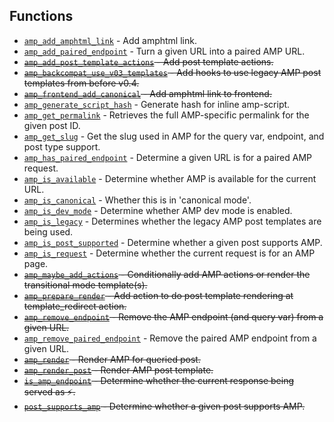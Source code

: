 ## Functions

* [`amp_add_amphtml_link`](amp_add_amphtml_link.md) - Add amphtml link.
* [`amp_add_paired_endpoint`](amp_add_paired_endpoint.md) - Turn a given URL into a paired AMP URL.
* ~~[`amp_add_post_template_actions`](amp_add_post_template_actions.md) - Add post template actions.~~
* ~~[`amp_backcompat_use_v03_templates`](amp_backcompat_use_v03_templates.md) - Add hooks to use legacy AMP post templates from before v0.4.~~
* ~~[`amp_frontend_add_canonical`](amp_frontend_add_canonical.md) - Add amphtml link to frontend.~~
* [`amp_generate_script_hash`](amp_generate_script_hash.md) - Generate hash for inline amp-script.
* [`amp_get_permalink`](amp_get_permalink.md) - Retrieves the full AMP-specific permalink for the given post ID.
* [`amp_get_slug`](amp_get_slug.md) - Get the slug used in AMP for the query var, endpoint, and post type support.
* [`amp_has_paired_endpoint`](amp_has_paired_endpoint.md) - Determine a given URL is for a paired AMP request.
* [`amp_is_available`](amp_is_available.md) - Determine whether AMP is available for the current URL.
* [`amp_is_canonical`](amp_is_canonical.md) - Whether this is in &#039;canonical mode&#039;.
* [`amp_is_dev_mode`](amp_is_dev_mode.md) - Determine whether AMP dev mode is enabled.
* [`amp_is_legacy`](amp_is_legacy.md) - Determines whether the legacy AMP post templates are being used.
* [`amp_is_post_supported`](amp_is_post_supported.md) - Determine whether a given post supports AMP.
* [`amp_is_request`](amp_is_request.md) - Determine whether the current request is for an AMP page.
* ~~[`amp_maybe_add_actions`](amp_maybe_add_actions.md) - Conditionally add AMP actions or render the transitional mode template(s).~~
* ~~[`amp_prepare_render`](amp_prepare_render.md) - Add action to do post template rendering at template_redirect action.~~
* ~~[`amp_remove_endpoint`](amp_remove_endpoint.md) - Remove the AMP endpoint (and query var) from a given URL.~~
* [`amp_remove_paired_endpoint`](amp_remove_paired_endpoint.md) - Remove the paired AMP endpoint from a given URL.
* ~~[`amp_render`](amp_render.md) - Render AMP for queried post.~~
* ~~[`amp_render_post`](amp_render_post.md) - Render AMP post template.~~
* ~~[`is_amp_endpoint`](is_amp_endpoint.md) - Determine whether the current response being served as ⚡.~~
* ~~[`post_supports_amp`](post_supports_amp.md) - Determine whether a given post supports AMP.~~
